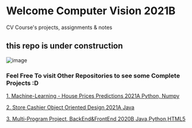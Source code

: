 # Welcome Computer Vision 2021B

CV Course's projects, assignments &amp; notes

## this repo is under construction 
![image](https://user-images.githubusercontent.com/55464049/115342947-bdc5b200-a1b3-11eb-8ece-fe848a127a91.png)



### Feel Free To visit Other Repositories to see some Complete Projects :D

[1. Machine-Learning - House Prices Predictions 2021A Python, Numpy](https://github.com/ShahaRaz/ML_House_Prices_Preds2021A)

[2. Store Cashier Object Oriented Design 2021A Java](https://github.com/ShahaRaz/StoreCashier_OODesign2021A)

[3. Multi-Program Project, BackEnd&FrontEnd 2020B Java,Python,HTML5](https://github.com/ShahaRaz/Airport_JAVA_2020B)

